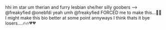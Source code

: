 hhi im star um
therian and furry
lesbian she/her
silly goobers --> @freakyfied @onebfdi
yeah umh @freakyfied FORCED me to make this...🐺🐺
I might make this bio better at some point 
annyways I think thats it
bye losers....🔥🔥💔💔
